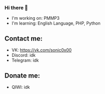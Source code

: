 ### Hi there 👋
- I'm working on: PMMP3
- I'm learning: English Language, PHP, Python
## Contact me:
- VK: https://vk.com/sonic0x00
- Discord: idk
- Telegram: idk
## Donate me:
- QIWI: idk

